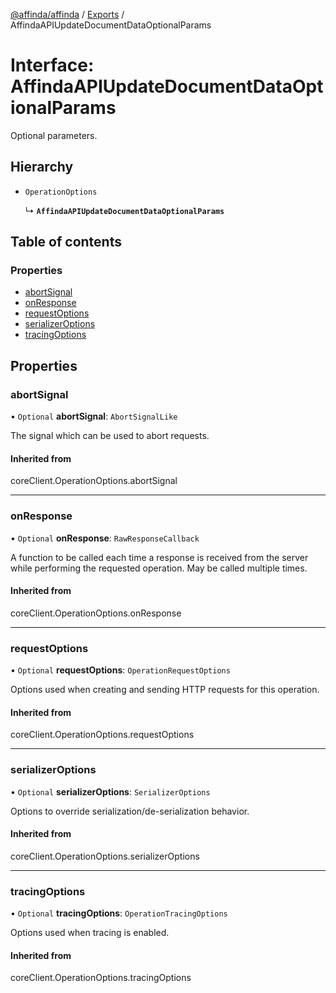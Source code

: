 [@affinda/affinda](../README.md) / [Exports](../modules.md) / AffindaAPIUpdateDocumentDataOptionalParams

# Interface: AffindaAPIUpdateDocumentDataOptionalParams

Optional parameters.

## Hierarchy

- `OperationOptions`

  ↳ **`AffindaAPIUpdateDocumentDataOptionalParams`**

## Table of contents

### Properties

- [abortSignal](AffindaAPIUpdateDocumentDataOptionalParams.md#abortsignal)
- [onResponse](AffindaAPIUpdateDocumentDataOptionalParams.md#onresponse)
- [requestOptions](AffindaAPIUpdateDocumentDataOptionalParams.md#requestoptions)
- [serializerOptions](AffindaAPIUpdateDocumentDataOptionalParams.md#serializeroptions)
- [tracingOptions](AffindaAPIUpdateDocumentDataOptionalParams.md#tracingoptions)

## Properties

### abortSignal

• `Optional` **abortSignal**: `AbortSignalLike`

The signal which can be used to abort requests.

#### Inherited from

coreClient.OperationOptions.abortSignal

___

### onResponse

• `Optional` **onResponse**: `RawResponseCallback`

A function to be called each time a response is received from the server
while performing the requested operation.
May be called multiple times.

#### Inherited from

coreClient.OperationOptions.onResponse

___

### requestOptions

• `Optional` **requestOptions**: `OperationRequestOptions`

Options used when creating and sending HTTP requests for this operation.

#### Inherited from

coreClient.OperationOptions.requestOptions

___

### serializerOptions

• `Optional` **serializerOptions**: `SerializerOptions`

Options to override serialization/de-serialization behavior.

#### Inherited from

coreClient.OperationOptions.serializerOptions

___

### tracingOptions

• `Optional` **tracingOptions**: `OperationTracingOptions`

Options used when tracing is enabled.

#### Inherited from

coreClient.OperationOptions.tracingOptions
